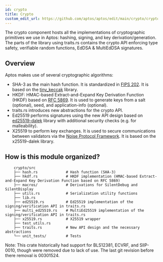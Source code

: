 ```yaml
---
id: crypto
title: Crypto
custom_edit_url: https://github.com/aptos/aptos/edit/main/crypto/crypto/README.md
---
```


The crypto component hosts all the implementations of cryptographic primitives we use in Aptos: hashing, signing, and key derivation/generation. The parts of the library using traits.rs contains the crypto API enforcing type safety, verifiable random functions, EdDSA & MultiEdDSA signatures.

## Overview

Aptos makes use of several cryptographic algorithms:

* SHA-3 as the main hash function. It is standardized in [FIPS 202](https://nvlpubs.nist.gov/nistpubs/FIPS/NIST.FIPS.202.pdf). It is based on the [tiny_keccak](https://docs.rs/tiny-keccak/1.4.2/tiny_keccak/) library.
* HKDF: HMAC-based Extract-and-Expand Key Derivation Function (HKDF) based on [RFC 5869](https://tools.ietf.org/html/rfc5869). It is used to generate keys from a salt (optional), seed, and application-info (optional).
* traits.rs introduces new abstractions for the crypto API.
* Ed25519 performs signatures using the new API design based on [ed25519-dalek](https://docs.rs/ed25519-dalek/1.0.0-pre.1/ed25519_dalek/) library with additional security checks (e.g. for malleability).
* X25519 to perform key exchanges. It is used to secure communications between validators via the [Noise Protocol Framework](http://www.noiseprotocol.org/noise.html). It is based on the x25519-dalek library.

## How is this module organized?
```
    crypto/src
    ├── hash.rs             # Hash function (SHA-3)
    ├── hkdf.rs             # HKDF implementation (HMAC-based Extract-and-Expand Key Derivation Function based on RFC 5869)
    ├── macros/             # Derivations for SilentDebug and SilentDisplay
    ├── utils.rs            # Serialization utility functions
    ├── lib.rs
    ├── ed25519.rs          # Ed25519 implementation of the signing/verification API in traits.rs
    ├── multi_ed25519.rs    # MultiEd25519 implementation of the signing/verification API in traits.rs
    ├── x25519.rs           # X25519 wrapper
    ├── test_utils.rs
    ├── traits.rs           # New API design and the necessary abstractions
    └── unit_tests/         # Tests
```

Note: This crate historically had support for BLS12381, ECVRF, and SlIP-0010, though were removed due to lack of use. The last git revision before there removal is 00301524.
